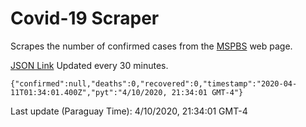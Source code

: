 # Covid-19 Scraper

Scrapes the number of confirmed cases from the [MSPBS](https://www.mspbs.gov.py/covid-19.php) web page.

[JSON Link](https://jmayalag.github.io/covid19-scrape/cases.json)
Updated every 30 minutes.
```
{"confirmed":null,"deaths":0,"recovered":0,"timestamp":"2020-04-11T01:34:01.400Z","pyt":"4/10/2020, 21:34:01 GMT-4"}
```
Last update (Paraguay Time): 4/10/2020, 21:34:01 GMT-4